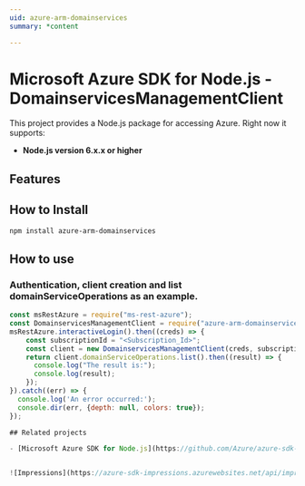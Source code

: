 ```yaml
---
uid: azure-arm-domainservices
summary: *content

---
```

# Microsoft Azure SDK for Node.js - DomainservicesManagementClient
This project provides a Node.js package for accessing Azure. Right now it supports:
- **Node.js version 6.x.x or higher**

## Features


## How to Install

```bash
npm install azure-arm-domainservices
```

## How to use

### Authentication, client creation and list domainServiceOperations as an example.

```javascript
const msRestAzure = require("ms-rest-azure");
const DomainservicesManagementClient = require("azure-arm-domainservices");
msRestAzure.interactiveLogin().then((creds) => {
    const subscriptionId = "<Subscription_Id>";
    const client = new DomainservicesManagementClient(creds, subscriptionId);
    return client.domainServiceOperations.list().then((result) => {
      console.log("The result is:");
      console.log(result);
    });
}).catch((err) => {
  console.log('An error occurred:');
  console.dir(err, {depth: null, colors: true});
});

## Related projects

- [Microsoft Azure SDK for Node.js](https://github.com/Azure/azure-sdk-for-node)


![Impressions](https://azure-sdk-impressions.azurewebsites.net/api/impressions/azure-sdk-for-node%2Flib%2Fservices%2FdomainservicesManagement%2FREADME.png)
